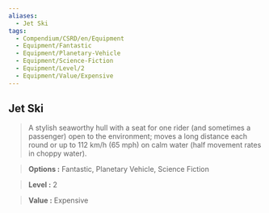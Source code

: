 ```yaml
---
aliases:
  - Jet Ski
tags:
  - Compendium/CSRD/en/Equipment
  - Equipment/Fantastic
  - Equipment/Planetary-Vehicle
  - Equipment/Science-Fiction
  - Equipment/Level/2
  - Equipment/Value/Expensive
---
```

  
    
## Jet Ski    
    
>A stylish seaworthy hull with a seat for one rider (and sometimes a passenger) open to the environment; moves a long distance each round or up to 112 km/h (65 mph) on calm water (half movement rates in choppy water).    
> **Options :** Fantastic, Planetary Vehicle, Science Fiction    
> **Level :** 2    
> **Value :** Expensive